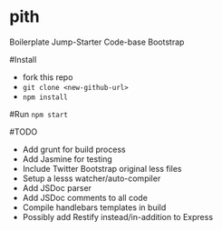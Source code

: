 pith
====

Boilerplate Jump-Starter Code-base Bootstrap

#Install
- fork this repo
- `git clone <new-github-url>`
- `npm install`

#Run
`npm start`

#TODO
- Add grunt for build process
- Add Jasmine for testing
- Include Twitter Bootstrap original less files
- Setup a lesss watcher/auto-compiler
- Add JSDoc parser
- Add JSDoc comments to all code
- Compile handlebars templates in build
- Possibly add Restify instead/in-addition to Express
